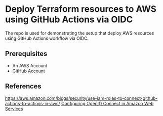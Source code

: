 # Deploy Terraform resources to AWS using GitHub Actions via OIDC

The repo is used for demonstrating the setup that deploy AWS resources using GitHub Actions workflow via OIDC.

## Prerequisites

- An AWS Account
- GitHub Account

## References

<https://aws.amazon.com/blogs/security/use-iam-roles-to-connect-github-actions-to-actions-in-aws/>
[Configuring OpenID Connect in Amazon Web Services](https://docs.github.com/en/actions/deployment/security-hardening-your-deployments/configuring-openid-connect-in-amazon-web-services)

